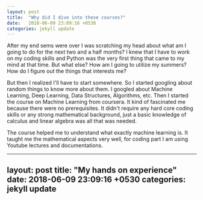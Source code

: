 ```yaml
---
layout: post
title:  "Why did I dive into these courses?"
date:   2018-06-09 23:09:16 +0530
categories: jekyll update
---
```

After my end sems were over I was scratching my head about what am I going to do for the next two and a half months? I knew that I have to work on my coding skills and Python was the very first thing that came to my mind at that time. But what else? How am I going to utilize my summers? How do I figure out the things that interests me?

But then I realized I'll have to start somewhere. So I started googling about random things to know more about them. I googled about Machine Learning, Deep Learning, Data Structures, Algorithms, etc. Then I started the course on Machine Learning from coursera. It kind of fascinated me because there were no prerequisites. It didn't require any hard core coding skills or any strong mathematical background, just a basic knowledge of calculus and linear algebra was all that was needed.

The course helped me to understand what exactly machine learning is. It taught me the mathematical aspects very well, for coding part I am using Youtube lectures and documentations. 


---
layout: post
title:  "My hands on experience"
date:   2018-06-09 23:09:16 +0530
categories: jekyll update
---